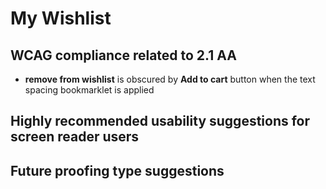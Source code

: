 # My Wishlist
## WCAG compliance related to 2.1 AA
- **remove from wishlist** is obscured by **Add to cart** button when the text spacing bookmarklet is applied
## Highly recommended usability suggestions for screen reader users
## Future proofing type suggestions
